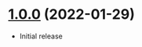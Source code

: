 <a name="1.0.0"></a>
# [1.0.0](https://github.com/faker-javascript/blood) (2022-01-29)
* Initial release
